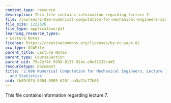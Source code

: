 ```yaml
---
content_type: resource
description: This file contains information regarding lecture 7.
file: /courses/2-086-numerical-computation-for-mechanical-engineers-spring-2013/fb09f87483840905620faa5a21c77b88_MIT2_086S13_lecture7.pdf
file_size: 1222526
file_type: application/pdf
learning_resource_types:
- Lecture Notes
license: https://creativecommons.org/licenses/by-nc-sa/4.0/
ocw_type: OCWFile
parent_title: Lecture Notes
parent_type: CourseSection
parent_uid: 75a7ef4f-5998-8137-914e-e0ef7232c4d5
resourcetype: Document
title: '2.086 Numerical Computation for Mechanical Engineers, Lecture 7: Probability
  and Statistics'
uid: fb09f874-8384-0905-620f-aa5a21c77b88
---
```

This file contains information regarding lecture 7.
